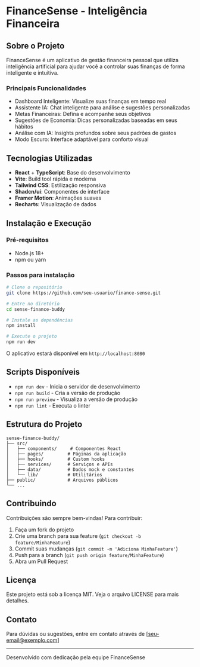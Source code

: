 # FinanceSense - Inteligência Financeira

## Sobre o Projeto

FinanceSense é um aplicativo de gestão financeira pessoal que utiliza inteligência artificial para ajudar você a controlar suas finanças de forma inteligente e intuitiva.

### Principais Funcionalidades

- Dashboard Inteligente: Visualize suas finanças em tempo real
- Assistente IA: Chat inteligente para análise e sugestões personalizadas
- Metas Financeiras: Defina e acompanhe seus objetivos
- Sugestões de Economia: Dicas personalizadas baseadas em seus hábitos
- Análise com IA: Insights profundos sobre seus padrões de gastos
- Modo Escuro: Interface adaptável para conforto visual

## Tecnologias Utilizadas

- **React** + **TypeScript**: Base do desenvolvimento
- **Vite**: Build tool rápida e moderna
- **Tailwind CSS**: Estilização responsiva
- **Shadcn/ui**: Componentes de interface
- **Framer Motion**: Animações suaves
- **Recharts**: Visualização de dados

## Instalação e Execução

### Pré-requisitos

- Node.js 18+ 
- npm ou yarn

### Passos para instalação

```bash
# Clone o repositório
git clone https://github.com/seu-usuario/finance-sense.git

# Entre no diretório
cd sense-finance-buddy

# Instale as dependências
npm install

# Execute o projeto
npm run dev
```

O aplicativo estará disponível em `http://localhost:8080`

## Scripts Disponíveis

- `npm run dev` - Inicia o servidor de desenvolvimento
- `npm run build` - Cria a versão de produção
- `npm run preview` - Visualiza a versão de produção
- `npm run lint` - Executa o linter

## Estrutura do Projeto

```
sense-finance-buddy/
├── src/
│   ├── components/     # Componentes React
│   ├── pages/         # Páginas da aplicação
│   ├── hooks/         # Custom hooks
│   ├── services/      # Serviços e APIs
│   ├── data/          # Dados mock e constantes
│   └── lib/           # Utilitários
├── public/            # Arquivos públicos
└── ...
```

## Contribuindo

Contribuições são sempre bem-vindas! Para contribuir:

1. Faça um fork do projeto
2. Crie uma branch para sua feature (`git checkout -b feature/MinhaFeature`)
3. Commit suas mudanças (`git commit -m 'Adiciona MinhaFeature'`)
4. Push para a branch (`git push origin feature/MinhaFeature`)
5. Abra um Pull Request

## Licença

Este projeto está sob a licença MIT. Veja o arquivo LICENSE para mais detalhes.

## Contato

Para dúvidas ou sugestões, entre em contato através de [seu-email@exemplo.com]

---

Desenvolvido com dedicação pela equipe FinanceSense
